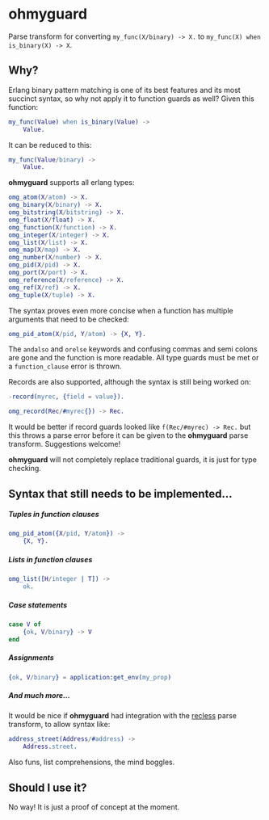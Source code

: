 # ohmyguard

Parse transform for converting `my_func(X/binary) -> X.` to `my_func(X) when is_binary(X) -> X`.

## Why?

Erlang binary pattern matching is one of its best features and its most succinct syntax, so why not apply it to function guards as well?  Given this function:

```erlang
my_func(Value) when is_binary(Value) ->
    Value.
```

It can be reduced to this:

```erlang
my_func(Value/binary) ->
    Value.
```

**ohmyguard** supports all erlang types:

```erlang
omg_atom(X/atom) -> X.
omg_binary(X/binary) -> X.
omg_bitstring(X/bitstring) -> X.
omg_float(X/float) -> X.
omg_function(X/function) -> X.
omg_integer(X/integer) -> X.
omg_list(X/list) -> X.
omg_map(X/map) -> X.
omg_number(X/number) -> X.
omg_pid(X/pid) -> X.
omg_port(X/port) -> X.
omg_reference(X/reference) -> X.
omg_ref(X/ref) -> X.
omg_tuple(X/tuple) -> X.
```

The syntax proves even more concise when a function has multiple arguments that need to be checked:

```erlang
omg_pid_atom(X/pid, Y/atom) -> {X, Y}.
```

The `andalso` and `orelse` keywords and confusing commas and semi colons are gone and the function is more readable.  All type guards must be met or a `function_clause` error is thrown.

Records are also supported, although the syntax is still being worked on:

```erlang
-record(myrec, {field = value}).

omg_record(Rec/#myrec{}) -> Rec.
```

It would be better if record guards looked like `f(Rec/#myrec) -> Rec.` but this throws a parse error before it can be given to the **ohmyguard** parse transform.  Suggestions welcome!

**ohmyguard** will not completely replace traditional guards, it is just for type checking.

## Syntax that still needs to be implemented...

##### Tuples in function clauses

```erlang
omg_pid_atom({X/pid, Y/atom}) -> 
    {X, Y}.
```

##### Lists in function clauses

```erlang
omg_list([H/integer | T]) -> 
    ok.
```

##### Case statements

```erlang
case V of
	{ok, V/binary} -> V
end
```

##### Assignments

```erlang
{ok, V/binary} = application:get_env(my_prop)
```

##### And much more...

It would be nice if **ohmyguard** had integration with the [recless](http://code.google.com/p/recless/) parse transform, to allow syntax like:

```erlang
address_street(Address/#address) -> 
	Address.street.
```

Also funs, list comprehensions, the mind boggles.

## Should I use it?

No way!  It is just a proof of concept at the moment.
